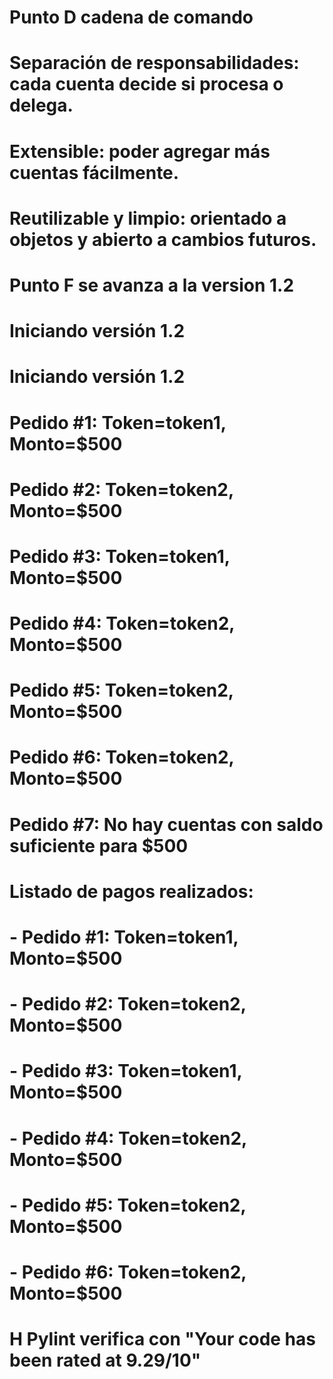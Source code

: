 # Punto D cadena de comando

# Separación de responsabilidades: cada cuenta decide si procesa o delega.
# Extensible: poder agregar más cuentas fácilmente.
# Reutilizable y limpio: orientado a objetos y abierto a cambios futuros.

# Punto F se avanza a la version 1.2

# Iniciando versión 1.2
# Iniciando versión 1.2
# Pedido #1: Token=token1, Monto=$500
# Pedido #2: Token=token2, Monto=$500
# Pedido #3: Token=token1, Monto=$500
# Pedido #4: Token=token2, Monto=$500
# Pedido #5: Token=token2, Monto=$500
# Pedido #6: Token=token2, Monto=$500
# Pedido #7: No hay cuentas con saldo suficiente para $500
#
# Listado de pagos realizados:
# - Pedido #1: Token=token1, Monto=$500
# - Pedido #2: Token=token2, Monto=$500
# - Pedido #3: Token=token1, Monto=$500
# - Pedido #4: Token=token2, Monto=$500
# - Pedido #5: Token=token2, Monto=$500
# - Pedido #6: Token=token2, Monto=$500

# H Pylint verifica con "Your code has been rated at 9.29/10" 
